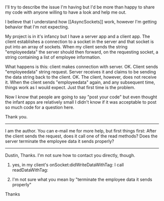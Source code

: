 

I'll try to describe the issue I'm having but I'd be more than happy to share my code with anyone willing to have a look and help me out.

I believe that I understand how [[AsyncSockets]] work, however I'm getting behavior that I'm not expecting.

My project is in it's infancy but I have a server app and a client app.  The client establishes a connection to a socket in the server and that socket is put into an array of sockets.  When my client sends the string "employeedata" the server should then forward, on the requesting socket, a string containing a list of employee information.

What happens is this:  client makes connection with server.  OK.  Client sends "employeedata" string request.  Server receives it and claims to be sending the data string back to the client.  OK.  The client, however, does not receive it.  When the client sends "employeedata" again, and any subsequent time, things work as I would expect.  Just that first time is the problem.

Now I know that people are going to say "post your code" but even thought the infant apps are relatively small I didn't know if it was acceptable to post so much code for a question here.

Thank you.

----

I am the author. You can e-mail me for more help, but first things first: After the client sends the request, does it call one of the read methods? Does the server terminate the employee data it sends properly?

----

Dustin,
Thanks.  I'm not sure how to contact you directly, though.

1)  yes, in my client's onSocket:didWriteDataWithTag:  I call readDataWithTag:

2)  I'm not sure what you mean by "terminate the employee data it sends properly"

Thanks